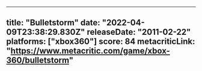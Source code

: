 
---
title: "Bulletstorm"
date: "2022-04-09T23:38:29.830Z"
releaseDate: "2011-02-22"
platforms: ["xbox360"]
score: 84
metacriticLink: "https://www.metacritic.com/game/xbox-360/bulletstorm"
---
